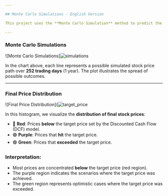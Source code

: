 ```yaml
---

## Monte Carlo Simulations - English Version

This project uses the **Monte Carlo Simulation** method to predict the stock price trajectory for **VIVT3.SA** over 1 year.

---
```


### Monte Carlo Simulations

![Monte Carlo Simulations]![simulations](https://github.com/user-attachments/assets/23f11064-e4a4-4fe5-b66a-c42ac553639c)


In the chart above, each line represents a possible simulated stock price path over **252 trading days** (1 year). The plot illustrates the spread of possible outcomes.

---

### Final Price Distribution

![Final Price Distribution](![target_price](https://github.com/user-attachments/assets/03f0c472-2609-4e7b-ad11-2f321a2b1ec7)


In this histogram, we visualize the **distribution of final stock prices**:
- 🔴 **Red**: Prices **below** the target price set by the Discounted Cash Flow (DCF) model.
- 🟣 **Purple**: Prices that **hit** the target price.
- 🟢 **Green**: Prices that **exceeded** the target price.

### Interpretation:
- Most prices are concentrated **below** the target price (red region).
- The purple region indicates the scenarios where the target price was achieved.
- The green region represents optimistic cases where the target price was exceeded.


